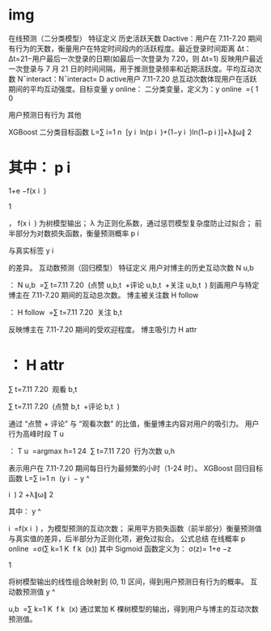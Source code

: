 # img
在线预测（二分类模型）
特征定义
历史活跃天数 
Dactive：用户在 7.11-7.20 期间有行为的天数，衡量用户在特定时间段内的活跃程度。最近登录时间距离 Δt：Δt=21−用户最后一次登录的日期(如最后一次登录为 7.20，则 Δt=1)
反映用户最近一次登录与 7 月 21 日的时间间隔，用于推测登录频率和近期活跃度。平均互动次数 Nˉinteract：Nˉinteract= D active用户 7.11-7.20 总互动次数
​体现用户在活跃期间的平均互动强度。目标变量 y online：
二分类变量，定义为：y 
online
​
 ={ 
1
0
​
  
用户预测日有行为
其他
​
 
XGBoost 二分类目标函数
L=∑ 
i=1
n
​
 [y 
i
​
 ln(p 
i
​
 )+(1−y 
i
​
 )ln(1−p 
i
​
 )]+λ∥ω∥ 
2
 
其中：
p 
i
​
 = 
1+e 
−f(x 
i
​
 )
 
1
​
 
，
f(x 
i
​
 )
 为树模型输出；
λ
 为正则化系数，通过惩罚模型复杂度防止过拟合；
前半部分为对数损失函数，衡量预测概率 
p 
i
​
 
 与真实标签 
y 
i
​
 
 的差异。
互动数预测（回归模型）
特征定义
用户对博主的历史互动次数 
N 
u,b
​
 
：
N 
u,b
​
 =∑ 
t=7.11
7.20
​
 (点赞 
u,b,t
​
 +评论 
u,b,t
​
 +关注 
u,b,t
​
 )
刻画用户与特定博主在 7.11-7.20 期间的互动总次数。
博主被关注数 
H 
follow
​
 
：
H 
follow
​
 =∑ 
t=7.11
7.20
​
 关注 
b,t
​
 
反映博主在 7.11-7.20 期间的受欢迎程度。
博主吸引力 
H 
attr
​
 
：
H 
attr
​
 = 
∑ 
t=7.11
7.20
​
 观看 
b,t
​
 
∑ 
t=7.11
7.20
​
 (点赞 
b,t
​
 +评论 
b,t
​
 )
​
 
通过 “点赞 + 评论” 与 “观看次数” 的比值，衡量博主内容对用户的吸引力。
用户行为高峰时段 
T 
u
​
 
：
T 
u
​
 =argmax 
h=1
24
​
 ∑ 
t=7.11
7.20
​
 行为次数 
u,h
​
 
表示用户在 7.11-7.20 期间每日行为最频繁的小时（1-24 时）。
XGBoost 回归目标函数
L=∑ 
i=1
n
​
 (y 
i
​
 − 
y
^
​
  
i
​
 ) 
2
 +λ∥ω∥ 
2
 
其中：
y
^
​
  
i
​
 =f(x 
i
​
 )
，为模型预测的互动次数；
采用平方损失函数（前半部分）衡量预测值与真实值的差异，后半部分为正则化项，避免过拟合。
公式总结
在线概率
p 
online
​
 =σ(∑ 
k=1
K
​
 f 
k
​
 (x))
其中 Sigmoid 函数定义为：
σ(z)= 
1+e 
−z
 
1
​
 
将树模型输出的线性组合映射到 (0, 1) 区间，得到用户预测日有行为的概率。
互动数预测值
y
^
​
  
u,b
​
 =∑ 
k=1
K
​
 f 
k
​
 (x)
通过累加 
K
 棵树模型的输出，得到用户与博主的互动次数预测值。
